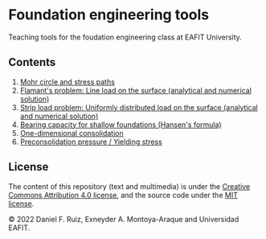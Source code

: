 # Foundation engineering tools

Teaching tools for the foudation engineering class at EAFIT University.

## Contents

1. [Mohr circle and stress paths](https://github.com/AppliedMechanics-EAFIT/slope_stability/blob/main/notebooks/mohr_circles_and_stress_paths.ipynb)
1. [Flamant's problem: Line load on the surface (analytical and numerical solution)](./notebooks/flamants_line_load.ipynb)
1. [Strip load problem: Uniformly distributed load on the surface (analytical and numerical solution)](./notebooks/uniformly_distrib_load.ipynb)
1. [Bearing capacity for shallow foundations (Hansen's formula)](./notebooks/bearing_capacity.ipynb)
1. [One-dimensional consolidation](https://github.com/AppliedMechanics-EAFIT/soil_mechanics/blob/main/notebooks/consolidation_1D.ipynb)
1. [Preconsolidation pressure / Yielding stress](https://github.com/AppliedMechanics-EAFIT/soil_mechanics/blob/main/notebooks/preconsol_pressure.ipynb)

## License

The content of this repository (text and multimedia) is under the
[Creative Commons Attribution 4.0 license](http://choosealicense.com/licenses/cc-by-4.0/),
and the source code under the
[MIT license](https://opensource.org/licenses/mit-license.php).

© 2022 Daniel F. Ruiz, Exneyder A. Montoya-Araque and Universidad EAFIT.
